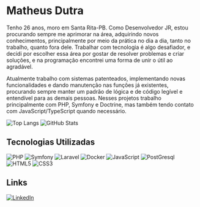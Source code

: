 # Matheus Dutra

Tenho 26 anos, moro em Santa Rita-PB. Como Desenvolvedor JR, estou procurando sempre me aprimorar na área, adquirindo novos conhecimentos, principalmente por meio da prática no dia a dia, tanto no trabalho, quanto fora dele. Trabalhar com tecnologia é algo desafiador, e decidi por escolher essa área por gostar de resolver problemas e criar soluções, e na programação encontrei uma forma de unir o útil ao agradável. 

Atualmente trabalho com sistemas patenteados, implementando novas funcionalidades e dando manutenção nas funções já existentes, procurando sempre manter um padrão de lógica e de código legível e entendível para as demais pessoas. Nesses projetos trabalho principalmente com PHP, Symfony e Doctrine, mas também tendo contato com JavaScript/TypeScript quando necessário.

![Top Langs](https://github-readme-stats-git-masterrstaa-rickstaa.vercel.app/api/top-langs/?username=matheusbbdutra&bg_color=000&border_color=30A3DC&title_color=E94D5F&text_color=FFF)
![GitHub Stats](https://github-readme-stats.vercel.app/api?username=matheusbbdutra&theme=transparent&bg_color=000&border_color=30A3DC&show_icons=true&icon_color=30A3DC&title_color=E94D5F&text_color=FFF) 

## Tecnologias Utilizadas
![PHP](https://img.shields.io/badge/PHP-000?style=for-the-badge&logo=php)
![Symfony](https://img.shields.io/badge/Symfony-000?style=for-the-badge&logo=Symfony)
![Laravel](https://img.shields.io/badge/laravel-000?style=for-the-badge&logo=laravel) 
![Docker](https://img.shields.io/badge/docker-000?style=for-the-badge&logo=docker) 
![JavaScript](https://img.shields.io/badge/JavaScript-000?style=for-the-badge&logo=javascript) 
![PostGresql](https://img.shields.io/badge/PostGresql-000?style=for-the-badge&logo=PostGresql)
![HTML5](https://img.shields.io/badge/HTML5-000?style=for-the-badge&logo=html5)
![CSS3](https://img.shields.io/badge/CSS3-000?style=for-the-badge&logo=css3&logoColor=264CE4)


## Links
[![LinkedIn](https://img.shields.io/badge/LinkedIn-000?style=for-the-badge&logo=linkedin&logoColor=0E76A8)](https://www.linkedin.com/in/matheusbdutra/)

